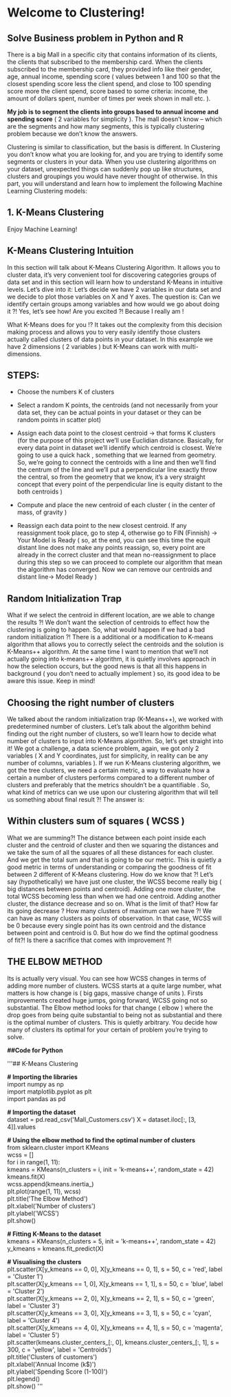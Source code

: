 # Welcome to Clustering!



Solve Business problem in Python and R
---
	
   There is a big Mall in a specific city that contains information of its clients, the clients that subscribed to the membership card.
When the clients subscribed to the membership card, they provided info like their gender, age, annual income, spending score ( values
between 1 and 100 so that the closest spending score less the client spend, and close to 100 spending score more the client spend, 
score based to some criteria: income, the amount of dollars spent, number of times per week shown in mall etc. ).
	
   **My job is to segment the clients into groups based to annual income and spending score** ( 2 variables for simplicity ).
The mall doesn’t know – which are the segments and how many segments, this is typically clustering problem because we don’t know the answers.

Clustering is similar to classification, but the basis is different. In Clustering you don’t know what you are looking for, and you are
 trying to identify some segments or clusters in your data. When you use clustering algorithms on your dataset, unexpected things can 
 suddenly pop up like structures, clusters and groupings you would have never thought of otherwise.
In this part, you will understand and learn how to implement the following Machine Learning Clustering models:

## 1.	K-Means Clustering

Enjoy Machine Learning!

## K-Means Clustering Intuition

   In this section will talk about K-Means Clustering Algorithm. It allows you to cluster data, it’s very convenient tool for discovering
categories groups of data set and in this section will learn how to understand K-Means in intuitive levels. Let’s dive into it:
Let’s decide we have 2 variables in our data set and we decide to plot those variables on X and Y axes. The question is: 
	Can we identify certain groups among variables and how would we go about doing it ?!
Yes, let’s see how! Are you excited ?! Because I really am !

   What K-Means does for you !? It takes out the complexity from this decision making process and allows you to very easily identify those 
clusters actually called clusters of data points in your dataset. In this example we have 2 dimensions ( 2 variables ) but K-Means can
work with multi-dimensions.


## STEPS:


 *	Choose the numbers K of clusters

 *	Select a random K points, the centroids (and  not necessarily from your data set, they can be actual points in your dataset or they can be random points in scatter plot)

 *	Assign each data point to the closest centroid -> that forms K clusters (for the purpose of this project we’ll use Euclidian distance. Basically, for every data point in dataset we’ll identify which centroid is closest. We’re going to use a quick hack , something that we learned from geometry. So, we’re going to connect the centroids with a line and then we’ll find the centrum of the line and  we’ll put a perpendicular line exactly throw the central, so from the geometry that we know, it’s a very straight concept that every point of the perpendicular line is equity distant to the both centroids )
 
 *	Compute and place the new centroid of each cluster ( in the center of mass, of gravity )

 *	Reassign each data point to the new closest centroid. If any reassignment took place, go to step 4, otherwise go to FIN (Finnish) -> Your Model is Ready ( so, at the end, you can see this time the equit distant line does not make any points reassign, so, every point are already in the correct cluster and that mean no-reassignment  to place during this step so we can proceed to complete our algorithm that mean the algorithm has converged. Now we can remove our centroids and distant line-> Model Ready )


## Random Initialization Trap
	
   What if we select the centroid in different location, are we able to change the results ?! We don’t want the selection of centroids to effect how the clustering is going  to happen. So, what would happen if we had a bad random initialization ?! There is a additional or a modification to K-means algorithm that allows you to correctly select the centroids and the solution is K-Means++ algorithm.  At the same time I want to mention that we’ll not actually going into k-means++ algorithm, it is quietly involves approach in how the selection occurs, but the good news is that all this happens in background ( you don’t need to actually implement ) so, its good idea to be aware this issue. Keep in mind! 

## Choosing the right number of clusters
	
   We talked about the random initialization trap (K-Means++), we worked with predetermined number of clusters. Let’s talk about the algorithm behind finding out the right number of clusters, so we’ll learn how to decide what number of clusters to input into K-Means algorithm.
   So, let’s get straight into it! We got a challenge, a data science problem, again, we got only 2 variables ( X and Y coordinates, just for simplicity, in reality can be any number of columns, variables ). If we run K-Means clustering algorithm, we got the tree clusters, we need a certain metric, a way to evaluate how a certain a number of clusters performs compared to a different number of clusters and preferably that the metrics shouldn’t be a quantifiable  . So, what kind of metrics can we use upon our clustering algorithm that will tell us something about final result ?! The answer is:
	 
##   Within clusters sum of squares ( WCSS )
 

   What we are summing?! The distance between each point inside each cluster and the centroid of cluster and then we squaring the distances and we take the sum of all the squares of all these distances for each cluster. And we get the total sum and that is going to be our metric.
	This is quietly a good metric in terms of understanding or comparing the goodness of fit between 2 different of K-Means clustering. 
 	How do we know that ?! Let’s say (hypothetically) we have just one cluster, the WCSS become really big ( big distances between points and centroid). Adding one more cluster, the total WCSS becoming less than when we had one centroid. Adding another cluster, the distance decrease and so on.
	What is the limit of that? How far its going decrease ? How many clusters of maximum can we have ?! We can have as many clusters as points of observation. In that case, WCSS will be 0 because every single point has its own centroid and the distance between point and centroid is 0. 
	But how do we find the optimal goodness of fit?! Is there a sacrifice that comes with improvement ?!
	
	
## THE ELBOW METHOD 
	
	
   Its is actually very visual. You can see how WCSS changes in terms of adding more number of clusters. WCSS starts at a quite large number, what matters is how change is ( big gaps, massive change of units ). Firsts improvements created huge jumps, going forward, WCSS going not so substantial.  The Elbow method looks for that change ( elbow ) where the drop goes from being quite substantial to being not as substantial and there is the optimal number of clusters. This is quietly arbitrary. You decide how many of clusters its optimal for your certain of problem you’re trying to solve.

**##Code for Python**
		
'''## K-Means Clustering

**# Importing the libraries**    
import numpy as np  
import matplotlib.pyplot as plt  
import pandas as pd  

**# Importing the dataset**  
dataset = pd.read_csv('Mall_Customers.csv')
X = dataset.iloc[:, [3, 4]].values

**# Using the elbow method to find the optimal number of clusters**  
from sklearn.cluster import KMeans  
wcss = []  
for i in range(1, 11):  
    kmeans = KMeans(n_clusters = i, init = 'k-means++', random_state = 42)  
    kmeans.fit(X)  
    wcss.append(kmeans.inertia_)  
plt.plot(range(1, 11), wcss)  
plt.title('The Elbow Method')  
plt.xlabel('Number of clusters')  
plt.ylabel('WCSS')  
plt.show()  

**# Fitting K-Means to the dataset**  
kmeans = KMeans(n_clusters = 5, init = 'k-means++', random_state = 42)
y_kmeans = kmeans.fit_predict(X)

**# Visualising the clusters**  
plt.scatter(X[y_kmeans == 0, 0], X[y_kmeans == 0, 1], s = 50, c = 'red', label = 'Cluster 1')  
plt.scatter(X[y_kmeans == 1, 0], X[y_kmeans == 1, 1], s = 50, c = 'blue', label = 'Cluster 2')  
plt.scatter(X[y_kmeans == 2, 0], X[y_kmeans == 2, 1], s = 50, c = 'green', label = 'Cluster 3')  
plt.scatter(X[y_kmeans == 3, 0], X[y_kmeans == 3, 1], s = 50, c = 'cyan', label = 'Cluster 4')  
plt.scatter(X[y_kmeans == 4, 0], X[y_kmeans == 4, 1], s = 50, c = 'magenta', label = 'Cluster 5')  
plt.scatter(kmeans.cluster_centers_[:, 0], kmeans.cluster_centers_[:, 1], s = 300, c = 'yellow', label = 'Centroids')  
plt.title('Clusters of customers')  
plt.xlabel('Annual Income (k$)')  
plt.ylabel('Spending Score (1-100)')  
plt.legend()  
plt.show()  '''


